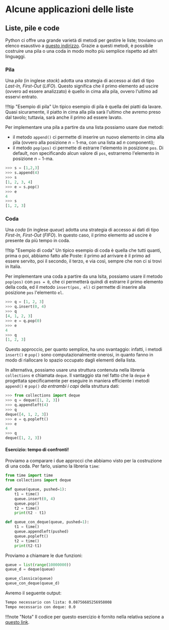 # Alcune applicazioni delle liste

## Liste, pile e code

Python ci offre una grande varietà di metodi per gestire le liste; troviamo un elenco esaustivo a [questo indirizzo](https://docs.python.org/3/tutorial/datastructures.html#more-on-lists). Grazie a questi metodi, è possibile costruire una pila o una coda in modo molto più semplice rispetto ad altri linguaggi.

### Pila

Una *pila* (in inglese *stack*) adotta una strategia di accesso ai dati di tipo *Last-In, First-Out* (*LIFO*). Questo significa che il primo elemento ad uscire (ovvero ad essere analizzato) è quello in cima alla pila, ovvero l'ultimo ad esservi entrato.

!!!tip "Esempio di pila"
	Un tipico esempio di pila è quella dei piatti da lavare. Quasi sicuramente, il piatto in cima alla pila sarà l'ultimo che avremo preso dal tavolo; tuttavia, sarà anche il primo ad essere lavato.

Per implementare una pila a partire da una lista possiamo usare due metodi:

* il metodo `append()` ci permette di inserire un nuovo elemento in cima alla pila (ovvero alla posizione $n-1$-ma, con una lista ad $n$ componenti);
* il metodo `pop(pos)` ci permette di estrarre l'elemento in posizione `pos`. Di default, non specificando alcun valore di `pos`, estrarremo l'elemento in posizione $n-1$-ma.

```py
>>> s = [1,2,3]
>>> s.append(4)
>>> s
[1, 2, 3, 4]
>>> e = s.pop()
>>> e
4
>>> s
[1, 2, 3]
```

### Coda

Una *coda* (in inglese *queue*) adotta una strategia di accesso ai dati di tipo *First-In, First-Out* (*FIFO*). In questo caso, il primo elemento ad uscire è presente da più tempo in coda.

!!!tip "Esempio di coda"
	Un tipico esempio di coda è quella che tutti quanti, prima o poi, abbiamo fatto alle Poste: il primo ad arrivare è il primo ad essere servito, poi il secondo, il terzo, e via così, sempre che non ci si trovi in Italia.

Per implementare una coda a partire da una lsita, possiamo usare il metodo `pop(pos)` con `pos = 0`, che ci permetterà quindi di estrarre il primo elemento della coda, ed il metodo `insert(pos, el)` ci permette di inserire alla posizione `pos` l'elemento `el`.

```py
>>> q = [1, 2, 3]
>>> q.insert(0, 4)
>>> q
[4, 1, 2, 3]
>>> e = q.pop(0)
>>> e
4
>>> q
[1, 2, 3]
```

Questo approccio, per quanto semplice, ha uno svantaggio: infatti, i metodi `insert()` e `pop()` sono computazionalmente onerosi, in quanto fanno in modo di riallocare lo spazio occupato dagli elementi della lista.

In alternativa, possiamo usare una struttura contenuta nella libreria `collections` e chiamata `deque`. Il vantaggio sta nel fatto che la `deque` è progettata specificamente per eseguire in maniera efficiente i metodi `append()` e `pop()` *da entrambi i capi* della struttura dati:

```py
>>> from collections import deque
>>> q = deque([1, 2, 3])
>>> q.appendleft(4)
>>> q
deque([4, 1, 2, 3])
>>> e = q.popleft()
>>> e
4
>>> q
deque([1, 2, 3])
```

#### Esercizio: tempo di confronti!

Proviamo a comparare i due approcci che abbiamo visto per la costruzione di una coda. Per farlo, usiamo la libreria `time`:

```py
from time import time
from collections import deque

def queue(queue, pushed=1):
	t1 = time()
	queue.insert(0, 4)
	queue.pop()
	t2 = time()
	print(t2 - t1)

def queue_con_deque(queue, pushed=1):
	t1 = time()
	queue.appendleft(pushed)
	queue.popleft()
	t2 = time()
	print(t2-t1)
```

Proviamo a chiamare le due funzioni:

```py
queue = list(range(10000000))
queue_d = deque(queue)

queue_classica(queue)
queue_con_deque(queue_d)
```

Avremo il seguente output:

```sh
Tempo necessario con lista: 0.08756685256958008
Tempo necessario con deque: 0.0
```

!!!note "Nota"
	Il codice per questo esercizio è fornito nella relativa sezione a [questo link](../esercizi/01_strutture.py).
